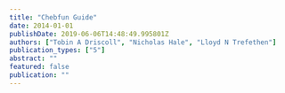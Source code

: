 ```yaml
---
title: "Chebfun Guide"
date: 2014-01-01
publishDate: 2019-06-06T14:48:49.995801Z
authors: ["Tobin A Driscoll", "Nicholas Hale", "Lloyd N Trefethen"]
publication_types: ["5"]
abstract: ""
featured: false
publication: ""
---
```



